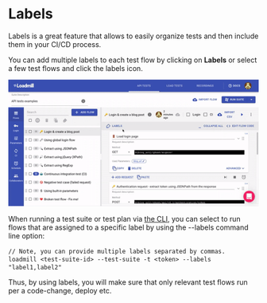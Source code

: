 # Labels

Labels is a great feature that allows to easily organize tests and then include them in your CI/CD process.

You can add multiple labels to each test flow by clicking on **Labels** or select a few test flows and click the labels icon. 

![](../.gitbook/assets/ezgif.com-gif-maker-23-.gif)

When running a test suite or test plan via [the CLI](https://docs.loadmill.com/integrations/npm-modal), you can select to run flows that are assigned to a specific label by using the --labels command line option:

```text
// Note, you can provide multiple labels separated by commas.
loadmill <test-suite-id> --test-suite -t <token> --labels "label1,label2"
```

Thus, by using labels, you will make sure that only relevant test flows run per a code-change, deploy etc.



